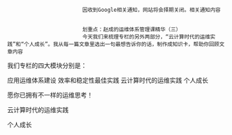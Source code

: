 
                            
                            因收到Google相关通知，网站将会择期关闭。相关通知内容
                            
                            
                            划重点：赵成的运维体系管理课精华（三）
                            今天我们来梳理专栏的另外两部分，“云计算时代的运维实践”和“个人成长”。我从每一篇文章里选出一句最想告诉你的话，制作成知识卡，帮助你回顾文章内容

我们专栏的四大模块分别是：


应用运维体系建设
效率和稳定性最佳实践
云计算时代的运维实践
个人成长


愿你已拥有不一样的运维思考！

云计算时代的运维实践













个人成长











                        
                        
                            